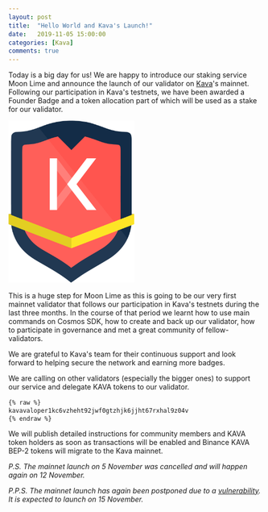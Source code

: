 ```yaml
---
layout: post
title:  "Hello World and Kava's Launch!"
date:   2019-11-05 15:00:00
categories: [Kava]
comments: true
---
```

Today is a big day for us! We are happy to introduce our staking service Moon Lime and announce the launch of our validator on [Kava](https://www.kava.io/)'s mainnet. Following our participation in Kava's testnets, we have been awarded a Founder Badge and a token allocation part of which will be used as a stake for our validator.  

<!--more-->

<img title="Founder Badge" alt="Founder Badge" src="/img/founder-badge.png" width="250">

This is a huge step for Moon Lime as this is going to be our very first mainnet validator that follows our participation in Kava's testnets during the last three months. In the course of that period we learnt how to use main commands on Cosmos SDK, how to create and back up our validator, how to participate in governance and met a great community of fellow-validators.

We are grateful to Kava's team for their continuous support and look forward to helping secure the network and earning more badges.

We are calling on other validators (especially the bigger ones) to support our service and delegate KAVA tokens to our validator.

    {% raw %}
    kavavaloper1kc6vzheht92jwf0gtzhjk6jjht67rxhal9z04v
    {% endraw %}

We will publish detailed instructions for community members and KAVA token holders as soon as transactions will be enabled and Binance KAVA BEP-2 tokens will migrate to the Kava mainnet.

*P.S. The mainnet launch on 5 November was cancelled and will happen again on 12 November.*

*P.P.S. The mainnet launch has again been postponed due to a [vulnerability](https://twitter.com/kava_labs/status/1194112817399500800). It is expected to launch on 15 November.*
